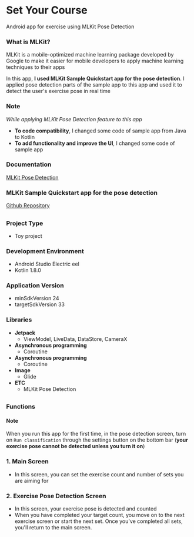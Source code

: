 <div align="left">
  <h1>Set Your Course</h1>
</div>

<div align="left">
  Android app for exercise using MLKit Pose Detection
</div>

### What is MLKit?

MLKit is a mobile-optimized machine learning package developed by Google to make it easier for mobile developers to apply machine learning techniques to their apps

In this app, __I used MLKit Sample Quickstart app for the pose detection__. I applied pose detection parts of the sample app to this app and used it to detect the user's exercise pose in real time

### Note

_While applying MLKit Pose Detection feature to this app_

- __To code compatibility__, I changed some code of sample app from Java to Kotlin
- __To add functionality and improve the UI__, I changed some code of sample app

### Documentation
[MLKit Pose Detection](https://developers.google.com/ml-kit/vision/pose-detection)

### MLKit Sample Quickstart app for the pose detection
[Github Repository](https://github.com/googlesamples/mlkit/tree/master/android/vision-quickstart)

##

### Project Type
+ Toy project

### Development Environment
+ Android Studio Electric eel
+ Kotlin 1.8.0

### Application Version
+ minSdkVersion 24
+ targetSdkVersion 33

### Libraries
+ __Jetpack__
  + ViewModel, LiveData, DataStore, CameraX
+ __Asynchronous programming__
  + Coroutine 
+ __Asynchronous programming__
  + Coroutine
+ __Image__
  + Glide
+ __ETC__
  + MLKit Pose Detection
  
##

### Functions

#### Note

When you run this app for the first time, in the pose detection screen, turn on `Run classification` through the settings button on the bottom bar (**your exercise pose cannot be detected unless you turn it on**)

### 1. Main Screen

- In this screen, you can set the exercise count and number of sets you are aiming for

### 2. Exercise Pose Detection Screen

- In this screen, your exercise pose is detected and counted
- When you have completed your target count, you move on to the next exercise screen or start the next set. Once you've completed all sets, you'll return to the main screen.
